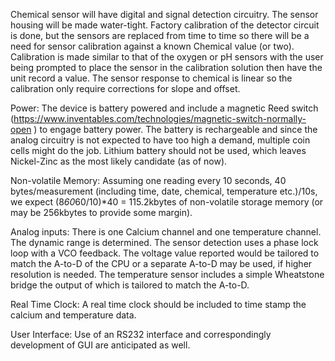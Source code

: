 Chemical sensor will have digital and signal detection circuitry. The sensor housing will be made water-tight. Factory calibration of the detector circuit is done, but the sensors  are replaced from time to time so there will be a need for sensor calibration against a known Chemical value (or two). Calibration is made similar to that of the oxygen or pH sensors with the user being prompted to place the sensor in the calibration solution then have the unit record a value. The sensor response to chemical is linear so the calibration  only require corrections for slope and offset.

Power: The device is battery powered and include a magnetic Reed switch (https://www.inventables.com/technologies/magnetic-switch-normally-open ) to engage battery power. The battery is rechargeable and since the analog circuitry is not expected to have too high a demand, multiple coin cells might do the job. Lithium battery should not be used, which leaves Nickel-Zinc as the most likely candidate (as of now). 

Non-volatile Memory: Assuming one reading every 10 seconds, 40 bytes/measurement (including time, date, chemical, temperature etc.)/10s, we expect (8*60*60/10)*40 = 115.2kbytes of non-volatile storage memory (or may be 256kbytes to provide some margin).

Analog inputs: There is one Calcium channel and one temperature channel. The dynamic range is determined. The sensor detection  uses a phase lock loop with a VCO feedback. The voltage value reported would be tailored to match the A-to-D of the CPU or a separate A-to-D may be used, if higher resolution is needed. The temperature sensor  includes a simple Wheatstone bridge the output of which is tailored to match the A-to-D.

Real Time Clock: A real time clock should be included to time stamp the calcium and temperature data.

User Interface: Use of an RS232 interface and correspondingly development of GUI are anticipated as well.

